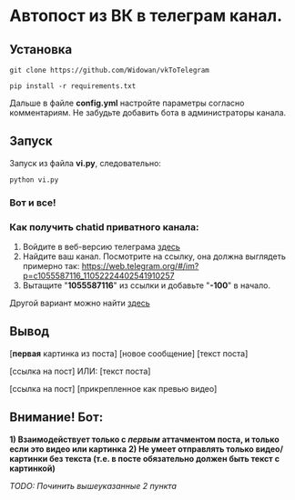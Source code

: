 # Автопост из ВК в телеграм канал.
## Установка
```
git clone https://github.com/Widowan/vkToTelegram

pip install -r requirements.txt
```

Дальше в файле **config.yml** настройте параметры согласно комментариям.
Не забудьте добавить бота в администраторы канала.

## Запуск
Запуск из файла **vi.py**, следовательно:
```
python vi.py
```
### Вот и все!


### Как получить chatid приватного канала:
1. Войдите в веб-версию телеграма [здесь](web.telegram.org)
2. Найдите ваш канал. Посмотрите на ссылку, она должна выглядеть примерно так: https://web.telegram.org/#/im?p=c1055587116_11052224402541910257
3. Вытащите "**1055587116**" из ссылки и добавьте "**-100**" в начало.

Другой вариант можно найти [здесь](https://stackoverflow.com/questions/33858927/how-to-obtain-the-chat-id-of-a-private-telegram-channel)

## Вывод
[**первая** картинка из поста]
[новое сообщение]
[текст поста]


[ссылка на пост]
ИЛИ:
[текст поста]


[ссылка на пост]
[прикрепленное как превью видео]

## Внимание! Бот:
**1) Взаимодействует только с _первым_ аттачментом поста, и только если это видео или картинка**
**2) Не умеет отправлять только видео/картинки без текста (т.е. в посте обязательно должен быть текст с картинкой)**

_TODO: Починить вышеуказанные 2 пункта_
